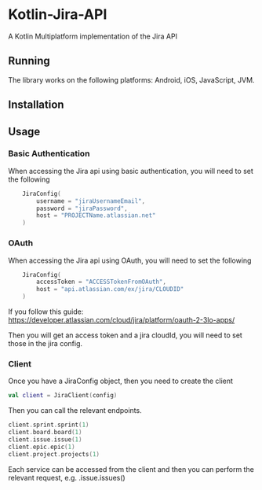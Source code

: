 # Kotlin-Jira-API

A Kotlin Multiplatform implementation of the Jira API

## Running

The library works on the following platforms: Android, iOS, JavaScript, JVM.

## Installation

## Usage

### Basic Authentication

When accessing the Jira api using basic authentication, you will need to set the following

```kotlin
    JiraConfig(
        username = "jiraUsernameEmail",
        password = "jiraPassword",
        host = "PROJECTName.atlassian.net"
    )
```

### OAuth

When accessing the Jira api using OAuth, you will need to set the following

```kotlin
    JiraConfig(
        accessToken = "ACCESSTokenFromOAuth",
        host = "api.atlassian.com/ex/jira/CLOUDID"
    )
```

If you follow this guide: https://developer.atlassian.com/cloud/jira/platform/oauth-2-3lo-apps/

Then you will get an access token and a jira cloudId, you will need to set those in the jira config.

### Client

Once you have a JiraConfig object, then you need to create the client

```kotlin
val client = JiraClient(config)
```

Then you can call the relevant endpoints.

```kotlin
client.sprint.sprint(1)
client.board.board(1)
client.issue.issue(1)
client.epic.epic(1)
client.project.projects(1)
```

Each service can be accessed from the client and then you can perform the relevant request, e.g. .issue.issues()
